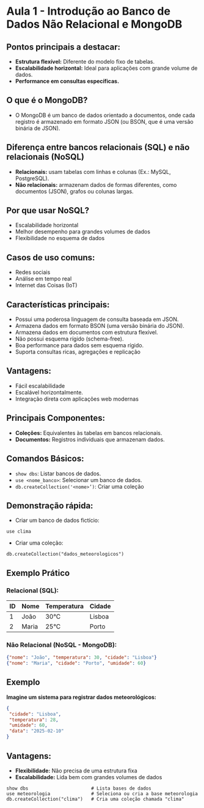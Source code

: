 # Aula 1 - Introdução ao Banco de Dados Não Relacional e MongoDB

## Pontos principais a destacar:
- **Estrutura flexível:** Diferente do modelo fixo de tabelas.
- **Escalabilidade horizontal:** Ideal para aplicações com grande volume de dados.
- **Performance em consultas específicas.**

## O que é o MongoDB?
- O MongoDB é um banco de dados orientado a documentos, onde cada registro é armazenado em formato JSON (ou BSON, que é uma versão binária de JSON).

## Diferença entre bancos relacionais (SQL) e não relacionais (NoSQL)
- **Relacionais:** usam tabelas com linhas e colunas (Ex.: MySQL, PostgreSQL).
- **Não relacionais:** armazenam dados de formas diferentes, como documentos (JSON), grafos ou colunas largas.

## Por que usar NoSQL?
- Escalabilidade horizontal
- Melhor desempenho para grandes volumes de dados
- Flexibilidade no esquema de dados

## Casos de uso comuns:
- Redes sociais
- Análise em tempo real
- Internet das Coisas (IoT)

## Características principais:
- Possui uma poderosa linguagem de consulta baseada em JSON.
- Armazena dados em formato BSON (uma versão binária do JSON).
- Armazena dados em documentos com estrutura flexível.
- Não possui esquema rígido (schema-free).
- Boa performance para dados sem esquema rígido.
- Suporta consultas ricas, agregações e replicação

## Vantagens:
- Fácil escalabilidade
- Escalável horizontalmente.
- Integração direta com aplicações web modernas

## Principais Componentes:
- **Coleções:** Equivalentes às tabelas em bancos relacionais.
- **Documentos:** Registros individuais que armazenam dados.

## Comandos Básicos:
- `show dbs`: Listar bancos de dados.
- `use <nome_banco>`: Selecionar um banco de dados.
- `db.createCollection('<nome>’)`: Criar uma coleção

## Demonstração rápida:
- Criar um banco de dados fictício:
```
use clima
```
- Criar uma coleção:
```
db.createCollection("dados_meteorologicos")
```

## Exemplo Prático

### Relacional (SQL):
| ID | Nome | Temperatura | Cidade |
|----|------|-------------|--------|
| 1 | João | 30°C | Lisboa |
| 2 | Maria | 25°C | Porto |

### Não Relacional (NoSQL - MongoDB):
```json
{"nome": "João", "temperatura": 30, "cidade": "Lisboa"}
{"nome": "Maria", "cidade": "Porto", "umidade": 60}
```

## Exemplo
 **Imagine um sistema para registrar dados meteorológicos:**
 ```json
{
  "cidade": "Lisboa",
  "temperatura": 28,
  "umidade": 60,
  "data": "2025-02-10"
}
```

## Vantagens:
- **Flexibilidade:** Não precisa de uma estrutura fixa
- **Escalabilidade:** Lida bem com grandes volumes de dados
```
show dbs                       # Lista bases de dados
use meteorologia               # Seleciona ou cria a base meteorologia
db.createCollection("clima")   # Cria uma coleção chamada "clima"
```
